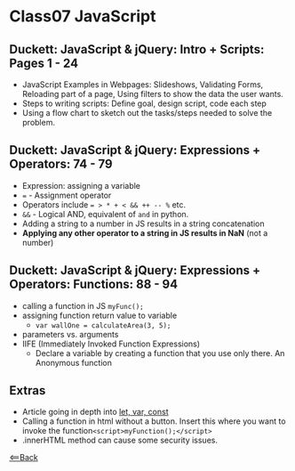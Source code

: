 # Class07 JavaScript

## Duckett: JavaScript & jQuery: Intro + Scripts: Pages 1 - 24

- JavaScript Examples in Webpages: Slideshows, Validating Forms, Reloading part of a page, Using filters to show the data the user wants.
- Steps to writing scripts: Define goal, design script, code each step
- Using a flow chart to sketch out the tasks/steps needed to solve the problem.

## Duckett: JavaScript & jQuery: Expressions + Operators: 74 - 79

- Expression: assigning a variable
- `=` - Assignment operator
- Operators include `= > * + < && ++ -- %` etc.
- `&&` - Logical AND, equivalent of `and` in python.
- Adding a string to a number in JS results in a string concatenation
- **Applying any other operator to a string in JS results in NaN** (not a number)

## Duckett: JavaScript & jQuery: Expressions + Operators: Functions: 88 - 94

- calling a function in JS `myFunc();`
- assigning function return value to variable
  - `var wallOne = calculateArea(3, 5);`
- parameters vs. arguments
- IIFE (Immediately Invoked Function Expressions)
  - Declare a variable by creating a function that you use only there. An Anonymous function

## Extras

- Article going in depth into [let, var, const](https://www.freecodecamp.org/news/var-let-and-const-whats-the-difference/)
- Calling a function in html without a button. Insert this where you want to invoke the function`<script>myFunction();</script>`
- .innerHTML method can cause some security issues.

[<==Back](/README.md)
